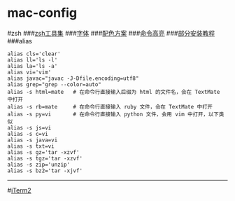 # mac-config

#zsh
###[zsh工具集](https://github.com/robbyrussell/oh-my-zsh)
###[字体](https://github.com/powerline/fonts)
###[配色方案](https://github.com/altercation/solarized)
###[命令高亮](https://github.com/zsh-users/zsh-syntax-highlighting)
###[部分安装教程](http://www.jianshu.com/p/7de00c73a2bb)
###alias
```
alias cls='clear'
alias ll='ls -l'
alias la='ls -a'
alias vi='vim'
alias javac="javac -J-Dfile.encoding=utf8"
alias grep="grep --color=auto"
alias -s html=mate   # 在命令行直接输入后缀为 html 的文件名，会在 TextMate 中打开
alias -s rb=mate     # 在命令行直接输入 ruby 文件，会在 TextMate 中打开
alias -s py=vi       # 在命令行直接输入 python 文件，会用 vim 中打开，以下类似
alias -s js=vi
alias -s c=vi
alias -s java=vi
alias -s txt=vi
alias -s gz='tar -xzvf'
alias -s tgz='tar -xzvf'
alias -s zip='unzip'
alias -s bz2='tar -xjvf'

```
---
#[iTerm2](https://github.com/meso5533/vim/blob/master/deploy.sh)
